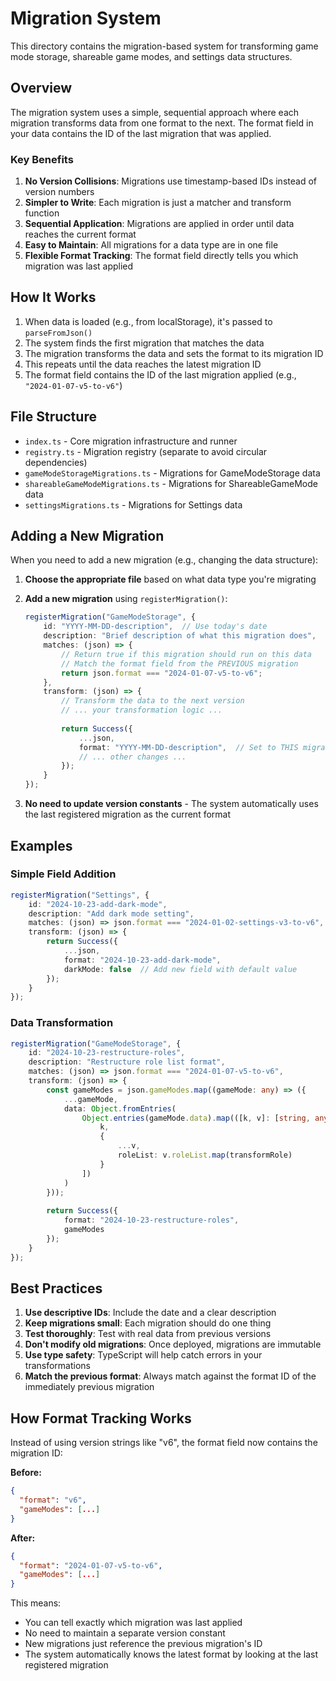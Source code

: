 # Migration System

This directory contains the migration-based system for transforming game mode storage, shareable game modes, and settings data structures.

## Overview

The migration system uses a simple, sequential approach where each migration transforms data from one format to the next. The format field in your data contains the ID of the last migration that was applied.

### Key Benefits

1. **No Version Collisions**: Migrations use timestamp-based IDs instead of version numbers
2. **Simpler to Write**: Each migration is just a matcher and transform function
3. **Sequential Application**: Migrations are applied in order until data reaches the current format
4. **Easy to Maintain**: All migrations for a data type are in one file
5. **Flexible Format Tracking**: The format field directly tells you which migration was last applied

## How It Works

1. When data is loaded (e.g., from localStorage), it's passed to `parseFromJson()`
2. The system finds the first migration that matches the data
3. The migration transforms the data and sets the format to its migration ID
4. This repeats until the data reaches the latest migration ID
5. The format field contains the ID of the last migration applied (e.g., `"2024-01-07-v5-to-v6"`)

## File Structure

- `index.ts` - Core migration infrastructure and runner
- `registry.ts` - Migration registry (separate to avoid circular dependencies)
- `gameModeStorageMigrations.ts` - Migrations for GameModeStorage data
- `shareableGameModeMigrations.ts` - Migrations for ShareableGameMode data
- `settingsMigrations.ts` - Migrations for Settings data

## Adding a New Migration

When you need to add a new migration (e.g., changing the data structure):

1. **Choose the appropriate file** based on what data type you're migrating
2. **Add a new migration** using `registerMigration()`:

    ```typescript
    registerMigration("GameModeStorage", {
        id: "YYYY-MM-DD-description",  // Use today's date
        description: "Brief description of what this migration does",
        matches: (json) => {
            // Return true if this migration should run on this data
            // Match the format field from the PREVIOUS migration
            return json.format === "2024-01-07-v5-to-v6";
        },
        transform: (json) => {
            // Transform the data to the next version
            // ... your transformation logic ...
            
            return Success({
                ...json,
                format: "YYYY-MM-DD-description",  // Set to THIS migration's ID
                // ... other changes ...
            });
        }
    });
    ```

3. **No need to update version constants** - The system automatically uses the last registered migration as the current format

## Examples

### Simple Field Addition

```typescript
registerMigration("Settings", {
    id: "2024-10-23-add-dark-mode",
    description: "Add dark mode setting",
    matches: (json) => json.format === "2024-01-02-settings-v3-to-v6",
    transform: (json) => {
        return Success({
            ...json,
            format: "2024-10-23-add-dark-mode",
            darkMode: false  // Add new field with default value
        });
    }
});
```

### Data Transformation

```typescript
registerMigration("GameModeStorage", {
    id: "2024-10-23-restructure-roles",
    description: "Restructure role list format",
    matches: (json) => json.format === "2024-01-07-v5-to-v6",
    transform: (json) => {
        const gameModes = json.gameModes.map((gameMode: any) => ({
            ...gameMode,
            data: Object.fromEntries(
                Object.entries(gameMode.data).map(([k, v]: [string, any]) => [
                    k,
                    {
                        ...v,
                        roleList: v.roleList.map(transformRole)
                    }
                ])
            )
        }));
        
        return Success({
            format: "2024-10-23-restructure-roles",
            gameModes
        });
    }
});
```

## Best Practices

1. **Use descriptive IDs**: Include the date and a clear description
2. **Keep migrations small**: Each migration should do one thing
3. **Test thoroughly**: Test with real data from previous versions
4. **Don't modify old migrations**: Once deployed, migrations are immutable
5. **Use type safety**: TypeScript will help catch errors in your transformations
6. **Match the previous format**: Always match against the format ID of the immediately previous migration

## How Format Tracking Works

Instead of using version strings like "v6", the format field now contains the migration ID:

**Before:**

```json
{
  "format": "v6",
  "gameModes": [...]
}
```

**After:**

```json
{
  "format": "2024-01-07-v5-to-v6",
  "gameModes": [...]
}
```

This means:

- You can tell exactly which migration was last applied
- No need to maintain a separate version constant
- New migrations just reference the previous migration's ID
- The system automatically knows the latest format by looking at the last registered migration
